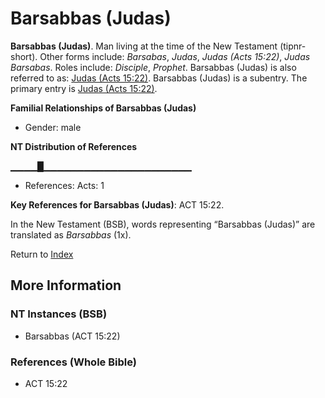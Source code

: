 # Barsabbas (Judas)
**Barsabbas (Judas)**. 
Man living at the time of the New Testament (tipnr-short). 
Other forms include: 
*Barsabas*, *Judas*, *Judas (Acts 15:22)*, *Judas Barsabas*. 
Roles include: 
_Disciple_, _Prophet_. 
Barsabbas (Judas) is also referred to as: 
[Judas (Acts 15:22)](Judas.5.md). 
Barsabbas (Judas) is a subentry. The primary entry is 
[Judas (Acts 15:22)](Judas.5.md). 




**Familial Relationships of Barsabbas (Judas)**


* Gender: male


**NT Distribution of References**

▁▁▁▁█▁▁▁▁▁▁▁▁▁▁▁▁▁▁▁▁▁▁▁▁▁▁
* References: Acts: 1



**Key References for Barsabbas (Judas)**: 
ACT 15:22. 




In the New Testament (BSB), words representing “Barsabbas (Judas)” are translated as 
*Barsabbas* (1x). 


Return to [Index](00-Index.md)

## More Information

### NT Instances (BSB)

* Barsabbas (ACT 15:22)



### References (Whole Bible)

* ACT 15:22



